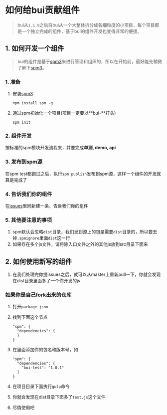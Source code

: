# 如何给bui贡献组件

> bui从`1.1.0`之后将bui从一个大整体拆分成各细粒度的小项目，每个项目都是一个独立完成的组件，基于bui的组件开发也变得非常的便捷。  




## 1. 如何开发一个组件

> bui的组件是基于[spm3](http://spmjs.io/)来进行管理和组织的，所以在开始前，最好能先稍微了解下[spm3](http://spmjs.io/)。

### 1. 准备

1. 安装[spm3](http://spmjs.io/) 
 
   ```
   npm install spm -g
   ```

2. 通过spm初始化一个项目(项目一定要以**bui-**打头) 
 
   ```
   spm init
   ```
   
### 2. 组件开发

按标准的spm模块开发流程来，并要完成**单测, demo, api**

### 3. 发布到spm源

在spm test都跑过之后，执行`spm publish`发布到spm源，这样一个组件的开发就算是完成了

### 4. 告诉我们你的组件

在[issues](https://github.com/buiteam/bui/issues)里同新建一条，告诉我们你的组件

### 5. 其他要注意的事项

1. spm默认会忽略`dist`目录，我们发到源上的包是需要`dist`目录的，所以要去掉`.spmignore`里面`dist`这一行
2. 如果存在多个js文件，请将除入口文件之外的其他js放到src目录下面来



## 2. 如何使用新写的组件

1. 在我们处理完你提issues之后，就可以从master上重新pull一下，你就会发现在dist目录里面多了一个你开发的js

### 如果你是自己fork出来的仓库
1. 打开`package.json`
2. 找到下面这个节点

   ```
   "spm": {
     "dependencies": {
     }
   }
   ```
   
3. 在里面添加你的包名和版本号，如  

   ```
   "spm": {
     "dependencies": {
       "bui-test": "1.0.1"
     }
   }
   ```
   
4. 在项目目录下面执行`gulp`命令
5. 你就会发现在dist目录下面多了`test.js`这个文件
6. 尽情使用吧


